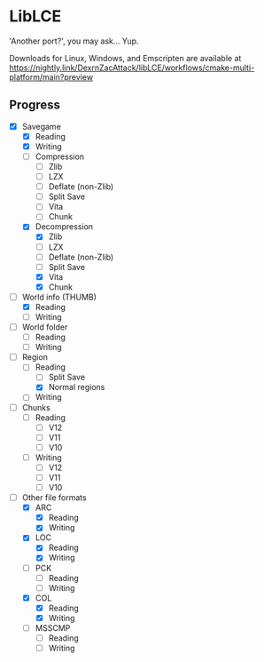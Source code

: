 # LibLCE
'Another port?', you may ask... Yup.

Downloads for Linux, Windows, and Emscripten are available at https://nightly.link/DexrnZacAttack/libLCE/workflows/cmake-multi-platform/main?preview

## Progress

- [x] Savegame
  - [X] Reading
  - [X] Writing
  - [ ] Compression
    - [ ] Zlib
    - [ ] LZX
    - [ ] Deflate (non-Zlib)
    - [ ] Split Save
    - [ ] Vita
    - [ ] Chunk
  - [X] Decompression
    - [X] Zlib
    - [ ] LZX
    - [ ] Deflate (non-Zlib)
    - [ ] Split Save
    - [X] Vita
    - [X] Chunk
- [ ] World info (THUMB)
  - [X] Reading
  - [ ] Writing
- [ ] World folder
  - [ ] Reading
  - [ ] Writing
- [ ] Region
  - [ ] Reading
    - [ ] Split Save
    - [X] Normal regions
  - [ ] Writing
- [ ] Chunks
  - [ ] Reading
    - [ ] V12
    - [ ] V11
    - [ ] V10
  - [ ] Writing
    - [ ] V12
    - [ ] V11
    - [ ] V10
- [ ] Other file formats
  - [X] ARC
    - [X] Reading
    - [X] Writing
  - [X] LOC
    - [X] Reading
    - [X] Writing
  - [ ] PCK
    - [ ] Reading
    - [ ] Writing
  - [X] COL
    - [X] Reading
    - [X] Writing
  - [ ] MSSCMP
    - [ ] Reading
    - [ ] Writing
